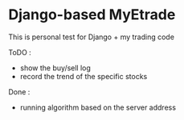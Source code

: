 Django-based MyEtrade
=====================

This is personal test for Django + my trading code

ToDO :
* show the buy/sell log
* record the trend of the specific stocks

Done :
* running algorithm based on the server address
